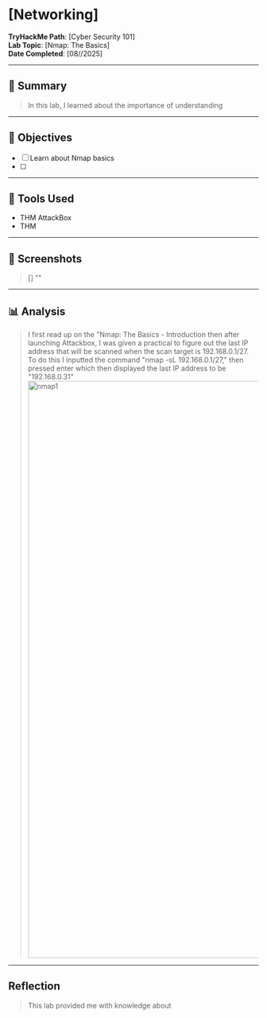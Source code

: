 # [Networking]

**TryHackMe Path**: [Cyber Security 101]  
**Lab Topic**: [Nmap: The Basics]  
**Date Completed**: [08//2025]

---

## 🧠 Summary

> In this lab, I learned about the importance of understanding


---

## 🎯 Objectives
- [ ] Learn about Nmap basics
- [ ]
     
---

## 🧰 Tools Used
- THM AttackBox
- THM 
  
---

## 📸 Screenshots

> [] ""


---

## 📊 Analysis

> I first read up on the "Nmap: The Basics - Introduction then after launching Attackbox, I was given a practical to figure out the last IP address that will be scanned when the scan target is
192.168.0.1/27. To do this I inputted the command "nmap -sL 192.168.0.1/27," then pressed enter which then displayed the last IP address to be "192.168.0.31"
> <img width="1203" height="1161" alt="nmap1" src="https://github.com/user-attachments/assets/939ede0e-a0b1-4c38-8fd6-f526dbf6e0ab" />




---

## Reflection

> This lab provided me with knowledge about 


